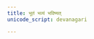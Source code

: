 ```yaml
---
title: भूतं भव्यं भविष्यत्
unicode_script: devanagari

---
```

 
<div class="js_include" url="/vedAH/yajuH/taittirIyam/saMhitA/7/3/11_ashvamedhaH/12_paryAptihomamantrAH"  newLevelForH1="2" includeTitle="true"> </div>  

